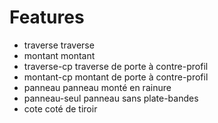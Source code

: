 Features
========

- traverse        traverse
- montant         montant
- traverse-cp     traverse de porte à contre-profil
- montant-cp      montant de porte à contre-profil
- panneau         panneau monté en rainure
- panneau-seul    panneau sans plate-bandes
- cote            coté de tiroir


